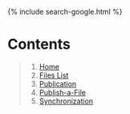 {% include search-google.html %}
# Contents

> 1. [Home](./posts/home.md)
> 2. [Files List](./Files-List.md)
> 3. [Publication](./Publication.md)
> 4. [Publish-a-File](./Publish-a-File.md)
> 5. [Synchronization](./Synchronization.md)

